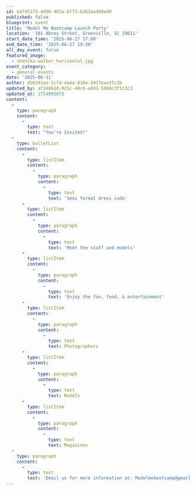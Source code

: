 ```yaml
---
id: bd7d51f5-dd90-465a-b773-b363aa408ed0
published: false
blueprint: event
title: 'Model Me Bootcamp Launch Party'
location: '101 Abney Street, Greenville, SC 29611'
start_date_time: '2025-06-27 17:00'
end_date_time: '2025-06-27 19:30'
all_day_event: false
featured_image:
  - shenika-walker_horizontal.jpg
event_category:
  - general-events
date: '2025-06-11'
author: db8343ae-1cfd-4a4a-810e-2417eae3fc2b
updated_by: af34862d-025c-48c9-ad41-5b60c3f113c3
updated_at: 1754095073
content:
  -
    type: paragraph
    content:
      -
        type: text
        text: "You're Invited!"
  -
    type: bulletList
    content:
      -
        type: listItem
        content:
          -
            type: paragraph
            content:
              -
                type: text
                text: 'Semi formal dress code'
      -
        type: listItem
        content:
          -
            type: paragraph
            content:
              -
                type: text
                text: 'Meet the staff and models'
      -
        type: listItem
        content:
          -
            type: paragraph
            content:
              -
                type: text
                text: 'Enjoy the fun, food, & entertainment'
      -
        type: listItem
        content:
          -
            type: paragraph
            content:
              -
                type: text
                text: Photographers
      -
        type: listItem
        content:
          -
            type: paragraph
            content:
              -
                type: text
                text: Models
      -
        type: listItem
        content:
          -
            type: paragraph
            content:
              -
                type: text
                text: Magazines
  -
    type: paragraph
    content:
      -
        type: text
        text: 'Email us for more information at: Modelmebootcamp@gmail.com'
---
```

